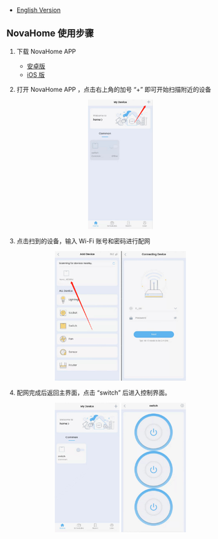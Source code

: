 - [English Version](./APP_User_Guide_EN.md)
## NovaHome 使用步骤

1. 下载 NovaHome APP

   - [安卓版](https://play.google.com/store/apps/details?id=com.espressif.novahome)
   - [iOS 版](https://apps.apple.com/cn/app/nova-home/id1563728960?ign-mpt=uo%2525252525253D4)

2. 打开 NovaHome APP ，点击右上角的加号 “+” 即可开始扫描附近的设备
   <div align="center">
   <img src="./_static/APP_User_Guide_static/step1.png" width = "150" height = "300" />

3. 点击扫到的设备，输入 Wi-Fi 账号和密码进行配网
   <div align="center">
   <img src="./_static/APP_User_Guide_static/step2.png" width = "150" height = "300" />  <img src="./_static/APP_User_Guide_static/step3.png" width = "150" height = "300" />

4. 配网完成后返回主界面，点击 “switch” 后进入控制界面。
   <div align="center">
   <img src="./_static/APP_User_Guide_static/step4.png" width = "150" height = "300" />  <img src="./_static/APP_User_Guide_static/step5.png" width = "150" height = "300" />


